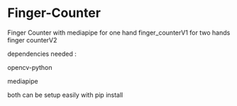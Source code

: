 # Finger-Counter


Finger Counter with mediapipe
for one hand finger_counterV1
for two hands finger counterV2



dependencies needed :

opencv-python

mediapipe

both can be setup easily with pip install

